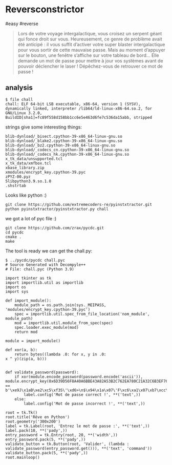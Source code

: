 # Reversconstrictor

#easy #reverse

> Lors de votre voyage intergalactique, vous croisez un serpent géant qui fonce droit sur vous. Heureusement, ce genre de problème avait été anticipé : il vous suffit d’activer votre super blaster intergalactique pour vous sortir de cette mauvaise passe. Mais au moment d’appuyer sur le bouton, une fenêtre s’affiche sur votre tableau de bord… Elle demande un mot de passe pour mettre à jour vos systèmes avant de pouvoir déclencher le laser ! Dépêchez-vous de retrouver ce mot de passe !

## analysis
```
$ file chall 
chall: ELF 64-bit LSB executable, x86-64, version 1 (SYSV), dynamically linked, interpreter /lib64/ld-linux-x86-64.so.2, for GNU/Linux 3.2.0, BuildID[sha1]=fc89f558d158bb1cc6e5e463d6fe7c536da15abb, stripped
```
strings give some interesting things:
```
blib-dynload/_bisect.cpython-39-x86_64-linux-gnu.so
blib-dynload/_blake2.cpython-39-x86_64-linux-gnu.so
blib-dynload/_bz2.cpython-39-x86_64-linux-gnu.so
blib-dynload/_codecs_cn.cpython-39-x86_64-linux-gnu.so
blib-dynload/_codecs_hk.cpython-39-x86_64-linux-gnu.so
x_tk_data/unsupported.tcl
x_tk_data/xmfbox.tcl
xbase_library.zip
xmodules/encrypt_key.cpython-39.pyc
zPYZ-00.pyz
5libpython3.9.so.1.0
.shstrtab
```
Looks like python :)

```
git clone https://github.com/extremecoders-re/pyinstxtractor.git
python pyinstxtractor/pyinstxtractor.py chall 
```

we got a lot of pyc file :)

```
git clone https://github.com/zrax/pycdc.git
cd pycdc
cmake .
make
```

The tool is ready we can get the chall.py:
```
$ ../pycdc/pycdc chall.pyc 
# Source Generated with Decompyle++
# File: chall.pyc (Python 3.9)

import tkinter as tk
import importlib.util as importlib
import os
import sys

def import_module():
    module_path = os.path.join(sys._MEIPASS, 'modules/encrypt_key.cpython-39.pyc')
    spec = importlib.util.spec_from_file_location('nom_module', module_path)
    mod = importlib.util.module_from_spec(spec)
    spec.loader.exec_module(mod)
    return mod

module = import_module()

def xor(a, b):
    return bytes((lambda .0: for x, y in .0:
x ^ y)(zip(a, b)))


def validate_password(password):
    if xor(module.encode_password(password.encode('ascii')), module.encrypt_key(0x6D39D56F8A40A6BBE43A82A53B2C762EA780C21A32C6B3EF765D3A54F3432432F3E6D39D56F8A40A6BBE43A82A53B2C762EA780C21A32C6B3EF765D3A54F3432432F3E)) == b'\xe9J\x1aB\xe2\xc5\xf3S\'\xd6>\n$\x94\x1a\x07\'F\xc6\xa1\x07\xb7\xcc\xec\xe1\x84\xec\xac\xe4\xd64\x8f\xc3\x12\x04\x16$n\x15\xec\xe1\xaee5\xc7\xecOX"\x98EO\x1f2\xb4\x15\xc4\xed\xf4\xcd$\xd3\xd3u\xc2\xf8\xc6\xae\x06\x08\xcd\xff\xe0(\xe9\xb0\xe7\xde6\x90\xcc\xfd\x02}%\x1a\x1a\xc9#\x10\xc2\x86\x06\x08\xcd\xfe&\xb8K\x0f)\x9a\xb6\xb9\x02\x17\xa0\xd8\xe4]\x98\xf5*\x154<\x06\x875\xbd\x05@\xe6\x88\xe3&6%\xcc\x18\x06\\%\xa4\x1a7!\xfe\xc3\xae\x06\x08\xcd\xff\xe2\x18\xe2x\xe0\x927x\r\xfa\xa6\xbd\xe67\x97\xf7\xe5)f\x94\xc8\xbdv\r\xef\x12\x1bZ\xe8e\xf3S\'\xd6>\n"8\x1be\x9c\xdf\xe8\x9b\x06\xb7\x0b3V\x1f\xedN\x87\xbbI!C>8z%\xc0\xeaM\xb5\xd1p\xd1\x0f|A\xd7B\x03\xc54\xd5T\xb9\xfd\x88;\xbf\x10\x81L\x90L\x0b\xff\xed\xe1\xe5dQ\xc4\x17\xd5\xafUl\xec':
        label.config('Mot de passe correct !', **('text',))
    else:
        label.config('Mot de passe incorrect !', **('text',))

root = tk.Tk()
root.title('Rêve en Python')
root.geometry('300x200')
label = tk.Label(root, 'Entrez le mot de passe :', **('text',))
label.pack(10, **('pady',))
entry_password = tk.Entry(root, 20, **('width',))
entry_password.pack(5, **('pady',))
validate_button = tk.Button(root, 'Valider', (lambda : validate_password(entry_password.get())), **('text', 'command'))
validate_button.pack(5, **('pady',))
root.mainloop()
```

